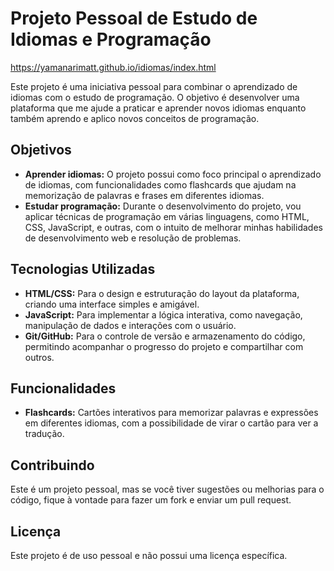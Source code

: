 # Projeto Pessoal de Estudo de Idiomas e Programação
https://yamanarimatt.github.io/idiomas/index.html

Este projeto é uma iniciativa pessoal para combinar o aprendizado de idiomas com o estudo de programação. O objetivo é desenvolver uma plataforma que me ajude a praticar e aprender novos idiomas enquanto também aprendo e aplico novos conceitos de programação.

## Objetivos

- **Aprender idiomas:** O projeto possui como foco principal o aprendizado de idiomas, com funcionalidades como flashcards que ajudam na memorização de palavras e frases em diferentes idiomas.
- **Estudar programação:** Durante o desenvolvimento do projeto, vou aplicar técnicas de programação em várias linguagens, como HTML, CSS, JavaScript, e outras, com o intuito de melhorar minhas habilidades de desenvolvimento web e resolução de problemas.
  
## Tecnologias Utilizadas

- **HTML/CSS:** Para o design e estruturação do layout da plataforma, criando uma interface simples e amigável.
- **JavaScript:** Para implementar a lógica interativa, como navegação, manipulação de dados e interações com o usuário.
- **Git/GitHub:** Para o controle de versão e armazenamento do código, permitindo acompanhar o progresso do projeto e compartilhar com outros.
  
## Funcionalidades

- **Flashcards:** Cartões interativos para memorizar palavras e expressões em diferentes idiomas, com a possibilidade de virar o cartão para ver a tradução.



## Contribuindo

Este é um projeto pessoal, mas se você tiver sugestões ou melhorias para o código, fique à vontade para fazer um fork e enviar um pull request.

## Licença

Este projeto é de uso pessoal e não possui uma licença específica.
